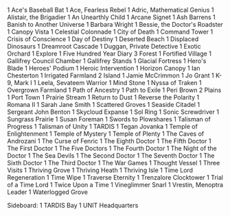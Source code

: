 1 Ace's Baseball Bat
1 Ace, Fearless Rebel
1 Adric, Mathematical Genius
1 Alistair, the Brigadier
1 An Unearthly Child
1 Arcane Signet
1 Ash Barrens
1 Banish to Another Universe
1 Barbara Wright
1 Bessie, the Doctor's Roadster
1 Canopy Vista
1 Celestial Colonnade
1 City of Death
1 Command Tower
1 Crisis of Conscience
1 Day of Destiny
1 Deserted Beach
1 Displaced Dinosaurs
1 Dreamroot Cascade
1 Duggan, Private Detective
1 Exotic Orchard
1 Explore
1 Five Hundred Year Diary
3 Forest
1 Fortified Village
1 Gallifrey Council Chamber
1 Gallifrey Stands
1 Glacial Fortress
1 Hero's Blade
1 Heroes' Podium
1 Heroic Intervention
1 Horizon Canopy
1 Ian Chesterton
1 Irrigated Farmland
2 Island
1 Jamie McCrimmon
1 Jo Grant
1 K-9, Mark I
1 Leela, Sevateem Warrior
1 Mind Stone
1 Nyssa of Traken
1 Overgrown Farmland
1 Path of Ancestry
1 Path to Exile
1 Peri Brown
2 Plains
1 Port Town
1 Prairie Stream
1 Return to Dust
1 Reverse the Polarity
1 Romana II
1 Sarah Jane Smith
1 Scattered Groves
1 Seaside Citadel
1 Sergeant John Benton
1 Skycloud Expanse
1 Sol Ring
1 Sonic Screwdriver
1 Sungrass Prairie
1 Susan Foreman
1 Swords to Plowshares
1 Talisman of Progress
1 Talisman of Unity
1 TARDIS
1 Tegan Jovanka
1 Temple of Enlightenment
1 Temple of Mystery
1 Temple of Plenty
1 The Caves of Androzani
1 The Curse of Fenric
1 The Eighth Doctor
1 The Fifth Doctor
1 The First Doctor
1 The Five Doctors
1 The Fourth Doctor
1 The Night of the Doctor
1 The Sea Devils
1 The Second Doctor
1 The Seventh Doctor
1 The Sixth Doctor
1 The Third Doctor
1 The War Games
1 Thought Vessel
1 Three Visits
1 Thriving Grove
1 Thriving Heath
1 Thriving Isle
1 Time Lord Regeneration
1 Time Wipe
1 Traverse Eternity
1 Trenzalore Clocktower
1 Trial of a Time Lord
1 Twice Upon a Time
1 Vineglimmer Snarl
1 Vrestin, Menoptra Leader
1 Waterlogged Grove

Sideboard:
1 TARDIS Bay
1 UNIT Headquarters